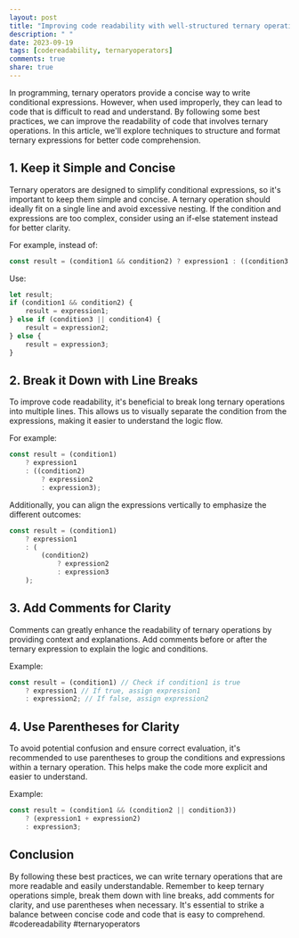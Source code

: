 ```yaml
---
layout: post
title: "Improving code readability with well-structured ternary operations"
description: " "
date: 2023-09-19
tags: [codereadability, ternaryoperators]
comments: true
share: true
---
```


In programming, ternary operators provide a concise way to write conditional expressions. However, when used improperly, they can lead to code that is difficult to read and understand. By following some best practices, we can improve the readability of code that involves ternary operations. In this article, we'll explore techniques to structure and format ternary expressions for better code comprehension.

## 1. Keep it Simple and Concise

Ternary operators are designed to simplify conditional expressions, so it's important to keep them simple and concise. A ternary operation should ideally fit on a single line and avoid excessive nesting. If the condition and expressions are too complex, consider using an if-else statement instead for better clarity.

For example, instead of:
```javascript
const result = (condition1 && condition2) ? expression1 : ((condition3 || condition4) ? expression2 : expression3);
```

Use:
```javascript
let result;
if (condition1 && condition2) {
    result = expression1;
} else if (condition3 || condition4) {
    result = expression2;
} else {
    result = expression3;
}
```

## 2. Break it Down with Line Breaks

To improve code readability, it's beneficial to break long ternary operations into multiple lines. This allows us to visually separate the condition from the expressions, making it easier to understand the logic flow.

For example:
```javascript
const result = (condition1)
    ? expression1
    : ((condition2)
        ? expression2
        : expression3);
```

Additionally, you can align the expressions vertically to emphasize the different outcomes:
```javascript
const result = (condition1)
    ? expression1
    : (
        (condition2)
            ? expression2
            : expression3
    );
```

## 3. Add Comments for Clarity

Comments can greatly enhance the readability of ternary operations by providing context and explanations. Add comments before or after the ternary expression to explain the logic and conditions.

Example:
```javascript
const result = (condition1) // Check if condition1 is true
    ? expression1 // If true, assign expression1
    : expression2; // If false, assign expression2
```

## 4. Use Parentheses for Clarity

To avoid potential confusion and ensure correct evaluation, it's recommended to use parentheses to group the conditions and expressions within a ternary operation. This helps make the code more explicit and easier to understand.

Example:
```javascript
const result = (condition1 && (condition2 || condition3))
    ? (expression1 + expression2)
    : expression3;
```

## Conclusion

By following these best practices, we can write ternary operations that are more readable and easily understandable. Remember to keep ternary operations simple, break them down with line breaks, add comments for clarity, and use parentheses when necessary. It's essential to strike a balance between concise code and code that is easy to comprehend. #codereadability #ternaryoperators